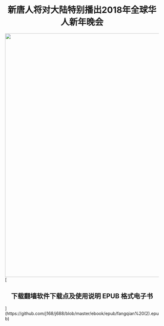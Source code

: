 <td>
  <div align="center"><h1>新唐人将对大陆特别播出2018年全球华人新年晚会</h1>
		<img src="https://github.com/j168/j688/blob/master/img/shen-yun.jpg" width="800" hight="25">	
		</td>	</div>
		[<H2> <center> 下载翻墙软件下载点及使用说明 EPUB 格式电子书  </center></H1>](https://github.com/j168/j688/blob/master/ebook/epub/fangqian%20(2).epub)
